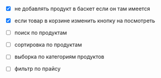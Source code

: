 - [x] не добавлять продукт в баскет если он там имеется
- [x] если товар в корзине изменить кнопку на посмотреть 

- [ ] поиск по продуктам
- [ ] сортировка по продуктам
- [ ] выборка по категориям продуктов
- [ ] фильтр по прайсу
